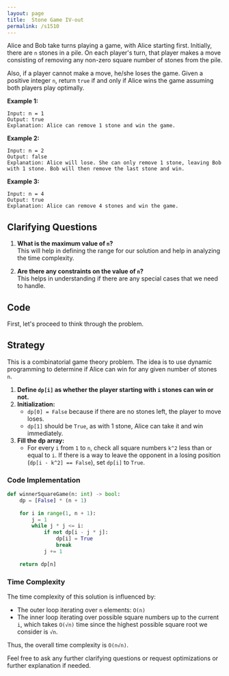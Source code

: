 ```yaml
---
layout: page
title:  Stone Game IV-out
permalink: /s1510
---
```


Alice and Bob take turns playing a game, with Alice starting first. Initially, there are `n` stones in a pile. On each player's turn, that player makes a move consisting of removing any non-zero square number of stones from the pile.

Also, if a player cannot make a move, he/she loses the game. Given a positive integer `n`, return `true` if and only if Alice wins the game assuming both players play optimally.

**Example 1:**
```
Input: n = 1
Output: true
Explanation: Alice can remove 1 stone and win the game. 
```

**Example 2:**
```
Input: n = 2
Output: false
Explanation: Alice will lose. She can only remove 1 stone, leaving Bob with 1 stone. Bob will then remove the last stone and win. 
```

**Example 3:**
```
Input: n = 4
Output: true
Explanation: Alice can remove 4 stones and win the game.
```

## Clarifying Questions

1. **What is the maximum value of `n`?**  
   This will help in defining the range for our solution and help in analyzing the time complexity.
   
2. **Are there any constraints on the value of `n`?**  
   This helps in understanding if there are any special cases that we need to handle.

## Code

First, let's proceed to think through the problem.

## Strategy

This is a combinatorial game theory problem. The idea is to use dynamic programming to determine if Alice can win for any given number of stones `n`.

1. **Define `dp[i]` as whether the player starting with `i` stones can win or not.**
2. **Initialization:**
   - `dp[0] = False` because if there are no stones left, the player to move loses.
   - `dp[1]` should be `True`, as with 1 stone, Alice can take it and win immediately.
3. **Fill the dp array:**
   - For every `i` from `1` to `n`, check all square numbers `k^2` less than or equal to `i`. If there is a way to leave the opponent in a losing position (`dp[i - k^2] == False`), set `dp[i]` to `True`.

### Code Implementation

```python
def winnerSquareGame(n: int) -> bool:
    dp = [False] * (n + 1)
    
    for i in range(1, n + 1):
        j = 1
        while j * j <= i:
            if not dp[i - j * j]:
                dp[i] = True
                break
            j += 1
            
    return dp[n]
```

### Time Complexity

The time complexity of this solution is influenced by:
- The outer loop iterating over `n` elements: `O(n)`
- The inner loop iterating over possible square numbers up to the current `i`, which takes `O(√n)` time since the highest possible square root we consider is `√n`.

Thus, the overall time complexity is `O(n√n)`.

Feel free to ask any further clarifying questions or request optimizations or further explanation if needed.